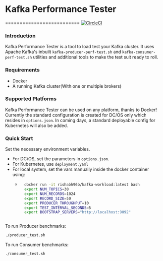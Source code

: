 # Kafka Performance Tester
==========================
[![CircleCI](https://circleci.com/gh/rishabh96b/kafka-perf-test.svg?style=svg)](https://circleci.com/gh/rishabh96b/kafka-perf-test)

### Introduction ###
Kafka Performance Tester is a tool to load test your Kafka cluster. It uses Apache Kafka's inbuilt `kafka-producer-perf-test.sh` and `kafka-consumer-perf-test.sh` utilities and additional tools to make the test suit ready to roll.

### Requirements ###
- Docker
- A running Kafka cluster(With one or multiple brokers)

### Supported Platforms ###
Kafka Performance Tester can be used on any platform, thanks to Docker! Currently the standard configuration is created for DC/OS only which resides in `options.json`. In coming days, a standard deployable config for Kubernetes will also be added.

### Quick Start ###
Set the necessary environment variables.
- For DC/OS, set the parameters in `options.json`.
- For Kubernetes, use `deployment.yaml`
- For local system, set the vars manually inside the docker container using:
	- ```bash
		docker run -it rishabh96b/kafka-workload:latest bash
		export NUM_TOPICS=30
		export NUM_RECORDS=1024
		export RECORD_SIZE=50
		export PRODUCER_THROUGHPUT=10
		export TEST_INTERVAL_SECONDS=5
		export BOOTSTRAP_SERVERS="http://localhost:9092"
	```
To run Producer benchmarks:
```bash
./producer_test.sh
```
To run Consumer benchmarks:
```bash
./consumer_test.sh
```
